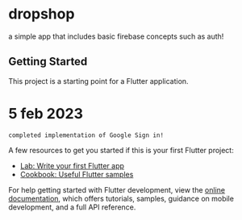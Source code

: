 # dropshop

a simple app that includes basic firebase concepts such as auth!

## Getting Started

This project is a starting point for a Flutter application.

# 5 feb 2023
    completed implementation of Google Sign in!

A few resources to get you started if this is your first Flutter project:

- [Lab: Write your first Flutter app](https://docs.flutter.dev/get-started/codelab)
- [Cookbook: Useful Flutter samples](https://docs.flutter.dev/cookbook)

For help getting started with Flutter development, view the
[online documentation](https://docs.flutter.dev/), which offers tutorials,
samples, guidance on mobile development, and a full API reference.
